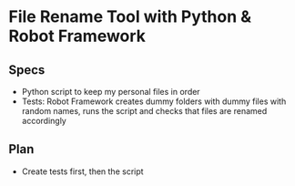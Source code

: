 # File Rename Tool with Python & Robot Framework

## Specs

- Python script to keep my personal files in order
- Tests: Robot Framework creates dummy folders with dummy files with random names, runs the script and checks that files are renamed accordingly

## Plan

- Create tests first, then the script
